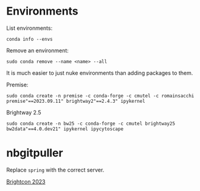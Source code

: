 # Environments

List environments:

    conda info --envs

Remove an environment:

    sudo conda remove --name <name> --all

It is much easier to just nuke environments than adding packages to them.

Premise:

    sudo conda create -n premise -c conda-forge -c cmutel -c romainsacchi premise"==2023.09.11" brightway2"==2.4.3" ipykernel

Brightway 2.5

    sudo conda create -n bw25 -c conda-forge -c cmutel brightway25 bw2data"==4.0.dev21" ipykernel ipycytoscape

# nbgitpuller

Replace `spring` with the correct server.

[Brightcon 2023](https://spring.brightway.dev/hub/user-redirect/git-pull?repo=https%3A%2F%2Fgithub.com%2FDepart-de-Sentier%2Fbrightcon-2023-talks&urlpath=lab%2Ftree%2Fbrightcon-2023-talks%2F)
